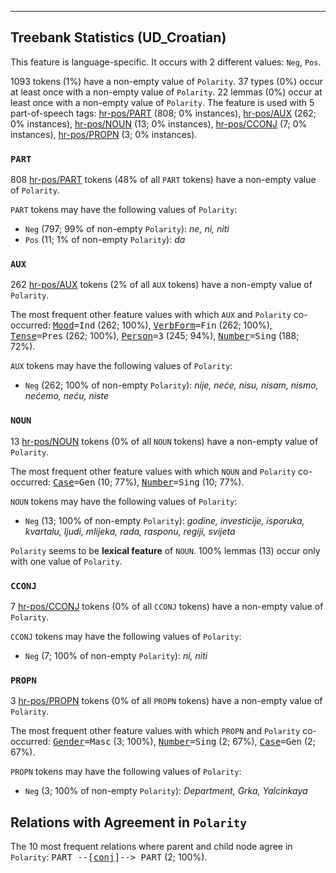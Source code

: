 

--------------------------------------------------------------------------------

## Treebank Statistics (UD_Croatian)

This feature is language-specific.
It occurs with 2 different values: `Neg`, `Pos`.

1093 tokens (1%) have a non-empty value of `Polarity`.
37 types (0%) occur at least once with a non-empty value of `Polarity`.
22 lemmas (0%) occur at least once with a non-empty value of `Polarity`.
The feature is used with 5 part-of-speech tags: [hr-pos/PART]() (808; 0% instances), [hr-pos/AUX]() (262; 0% instances), [hr-pos/NOUN]() (13; 0% instances), [hr-pos/CCONJ]() (7; 0% instances), [hr-pos/PROPN]() (3; 0% instances).

### `PART`

808 [hr-pos/PART]() tokens (48% of all `PART` tokens) have a non-empty value of `Polarity`.

`PART` tokens may have the following values of `Polarity`:

* `Neg` (797; 99% of non-empty `Polarity`): <em>ne, ni, niti</em>
* `Pos` (11; 1% of non-empty `Polarity`): <em>da</em>

### `AUX`

262 [hr-pos/AUX]() tokens (2% of all `AUX` tokens) have a non-empty value of `Polarity`.

The most frequent other feature values with which `AUX` and `Polarity` co-occurred: <tt><a href="Mood.html">Mood</a>=Ind</tt> (262; 100%), <tt><a href="VerbForm.html">VerbForm</a>=Fin</tt> (262; 100%), <tt><a href="Tense.html">Tense</a>=Pres</tt> (262; 100%), <tt><a href="Person.html">Person</a>=3</tt> (245; 94%), <tt><a href="Number.html">Number</a>=Sing</tt> (188; 72%).

`AUX` tokens may have the following values of `Polarity`:

* `Neg` (262; 100% of non-empty `Polarity`): <em>nije, neće, nisu, nisam, nismo, nećemo, neću, niste</em>

### `NOUN`

13 [hr-pos/NOUN]() tokens (0% of all `NOUN` tokens) have a non-empty value of `Polarity`.

The most frequent other feature values with which `NOUN` and `Polarity` co-occurred: <tt><a href="Case.html">Case</a>=Gen</tt> (10; 77%), <tt><a href="Number.html">Number</a>=Sing</tt> (10; 77%).

`NOUN` tokens may have the following values of `Polarity`:

* `Neg` (13; 100% of non-empty `Polarity`): <em>godine, investicije, isporuka, kvartalu, ljudi, mlijeka, rada, rasponu, regiji, svijeta</em>

`Polarity` seems to be **lexical feature** of `NOUN`. 100% lemmas (13) occur only with one value of `Polarity`.

### `CCONJ`

7 [hr-pos/CCONJ]() tokens (0% of all `CCONJ` tokens) have a non-empty value of `Polarity`.

`CCONJ` tokens may have the following values of `Polarity`:

* `Neg` (7; 100% of non-empty `Polarity`): <em>ni, niti</em>

### `PROPN`

3 [hr-pos/PROPN]() tokens (0% of all `PROPN` tokens) have a non-empty value of `Polarity`.

The most frequent other feature values with which `PROPN` and `Polarity` co-occurred: <tt><a href="Gender.html">Gender</a>=Masc</tt> (3; 100%), <tt><a href="Number.html">Number</a>=Sing</tt> (2; 67%), <tt><a href="Case.html">Case</a>=Gen</tt> (2; 67%).

`PROPN` tokens may have the following values of `Polarity`:

* `Neg` (3; 100% of non-empty `Polarity`): <em>Department, Grka, Yalcinkaya</em>

## Relations with Agreement in `Polarity`

The 10 most frequent relations where parent and child node agree in `Polarity`:
<tt>PART --[<a href="../dep/conj.html">conj</a>]--> PART</tt> (2; 100%).


